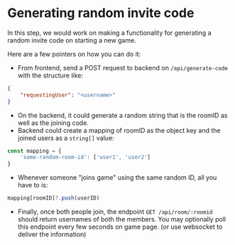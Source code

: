 # Generating random invite code

In this step, we would work on making a functionality for generating a random invite code on starting a new game.

Here are a few pointers on how you can do it:

-   From frontend, send a POST request to backend on `/api/generate-code` with the structure like:

```json
{
	"requestingUser": "<username>"
}
```

-   On the backend, it could generate a random string that is the roomID as well as the joining code.
-   Backend could create a mapping of roomID as the object key and the joined users as a `string[]` value:

```js
const mapping = {
	'some-random-room-id': ['user1', 'user2']
}
```

-   Whenever someone "joins game" using the same random ID, all you have to is:

```js
mapping[roomID]?.push(userID)
```

-   Finally, once both people join, the endpoint `GET /api/room/:roomid` should return usernames of both the members. You may optionally poll this endpoint every few seconds on game page. (or use websocket to deliver the information)

